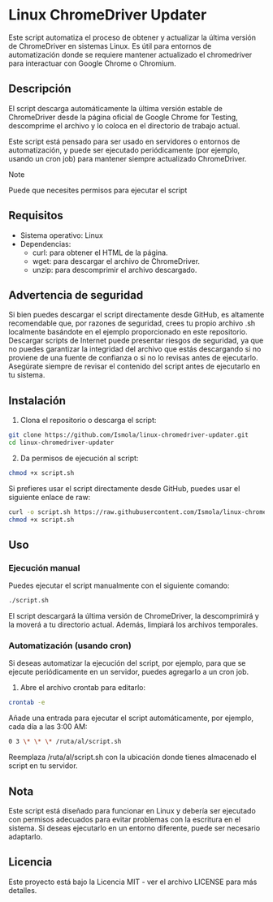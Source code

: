 # Linux ChromeDriver Updater

Este script automatiza el proceso de obtener y actualizar la última versión de ChromeDriver en sistemas Linux. Es útil para entornos de automatización donde se requiere mantener actualizado el chromedriver para interactuar con Google Chrome o Chromium.

## Descripción

El script descarga automáticamente la última versión estable de ChromeDriver desde la página oficial de Google Chrome for Testing, descomprime el archivo y lo coloca en el directorio de trabajo actual.

Este script está pensado para ser usado en servidores o entornos de automatización, y puede ser ejecutado periódicamente (por ejemplo, usando un cron job) para mantener siempre actualizado ChromeDriver.

> [!NOTE]
> Puede que necesites permisos para ejecutar el script

## Requisitos

- Sistema operativo: Linux
- Dependencias:
  - curl: para obtener el HTML de la página.
  - wget: para descargar el archivo de ChromeDriver.
  - unzip: para descomprimir el archivo descargado.

## Advertencia de seguridad

Si bien puedes descargar el script directamente desde GitHub, es altamente recomendable que, por razones de seguridad, crees tu propio archivo .sh localmente basándote en el ejemplo proporcionado en este repositorio. Descargar scripts de Internet puede presentar riesgos de seguridad, ya que no puedes garantizar la integridad del archivo que estás descargando si no proviene de una fuente de confianza o si no lo revisas antes de ejecutarlo. Asegúrate siempre de revisar el contenido del script antes de ejecutarlo en tu sistema.

## Instalación

1. Clona el repositorio o descarga el script:

```bash
git clone https://github.com/Ismola/linux-chromedriver-updater.git
cd linux-chromedriver-updater
```

2. Da permisos de ejecución al script:

```bash
chmod +x script.sh
```

Si prefieres usar el script directamente desde GitHub, puedes usar el siguiente enlace de raw:

```bash
curl -o script.sh https://raw.githubusercontent.com/Ismola/linux-chromedriver-updater/refs/heads/main/script.sh
chmod +x script.sh
```

## Uso

### Ejecución manual

Puedes ejecutar el script manualmente con el siguiente comando:

```bash
./script.sh
```

El script descargará la última versión de ChromeDriver, la descomprimirá y la moverá a tu directorio actual. Además, limpiará los archivos temporales.

### Automatización (usando cron)

Si deseas automatizar la ejecución del script, por ejemplo, para que se ejecute periódicamente en un servidor, puedes agregarlo a un cron job.

1. Abre el archivo crontab para editarlo:

```bash
crontab -e
```

Añade una entrada para ejecutar el script automáticamente, por ejemplo, cada día a las 3:00 AM:

```bash
0 3 \* \* \* /ruta/al/script.sh
```

Reemplaza /ruta/al/script.sh con la ubicación donde tienes almacenado el script en tu servidor.

## Nota

Este script está diseñado para funcionar en Linux y debería ser ejecutado con permisos adecuados para evitar problemas con la escritura en el sistema. Si deseas ejecutarlo en un entorno diferente, puede ser necesario adaptarlo.

## Licencia

Este proyecto está bajo la Licencia MIT - ver el archivo LICENSE para más detalles.
